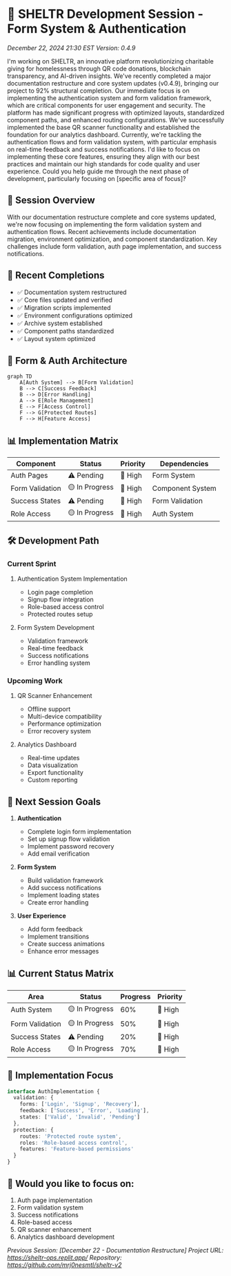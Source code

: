 # 🚀 SHELTR Development Session - Form System & Authentication
*December 22, 2024 21:30 EST*
*Version: 0.4.9*

I'm working on SHELTR, an innovative platform revolutionizing charitable giving for homelessness through QR code donations, blockchain transparency, and AI-driven insights. We've recently completed a major documentation restructure and core system updates (v0.4.9), bringing our project to 92% structural completion. Our immediate focus is on implementing the authentication system and form validation framework, which are critical components for user engagement and security.
The platform has made significant progress with optimized layouts, standardized component paths, and enhanced routing configurations. We've successfully implemented the base QR scanner functionality and established the foundation for our analytics dashboard. Currently, we're tackling the authentication flows and form validation system, with particular emphasis on real-time feedback and success notifications.
I'd like to focus on implementing these core features, ensuring they align with our best practices and maintain our high standards for code quality and user experience. Could you help guide me through the next phase of development, particularly focusing on [specific area of focus]?

## 📝 Session Overview
With our documentation restructure complete and core systems updated, we're now focusing on implementing the form validation system and authentication flows. Recent achievements include documentation migration, environment optimization, and component standardization. Key challenges include form validation, auth page implementation, and success notifications.

## 🎯 Recent Completions
- ✅ Documentation system restructured
- ✅ Core files updated and verified
- ✅ Migration scripts implemented
- ✅ Environment configurations optimized
- ✅ Archive system established
- ✅ Component paths standardized
- ✅ Layout system optimized

## 🔄 Form & Auth Architecture
```mermaid
graph TD
    A[Auth System] --> B[Form Validation]
    B --> C[Success Feedback]
    B --> D[Error Handling]
    A --> E[Role Management]
    E --> F[Access Control]
    F --> G[Protected Routes]
    F --> H[Feature Access]
```

## 📊 Implementation Matrix
| Component | Status | Priority | Dependencies |
|-----------|---------|-----------|--------------|
| Auth Pages | ⚠️ Pending | 🔴 High | Form System |
| Form Validation | 🟡 In Progress | 🔴 High | Component System |
| Success States | ⚠️ Pending | 🔴 High | Form Validation |
| Role Access | 🟡 In Progress | 🔴 High | Auth System |

## 🛠️ Development Path
### Current Sprint
1. Authentication System Implementation
   - Login page completion
   - Signup flow integration
   - Role-based access control
   - Protected routes setup

2. Form System Development
   - Validation framework
   - Real-time feedback
   - Success notifications
   - Error handling system

### Upcoming Work
1. QR Scanner Enhancement
   - Offline support
   - Multi-device compatibility
   - Performance optimization
   - Error recovery system

2. Analytics Dashboard
   - Real-time updates
   - Data visualization
   - Export functionality
   - Custom reporting

## 🎯 Next Session Goals
1. **Authentication**
   - Complete login form implementation
   - Set up signup flow validation
   - Implement password recovery
   - Add email verification

2. **Form System**
   - Build validation framework
   - Add success notifications
   - Implement loading states
   - Create error handling

3. **User Experience**
   - Add form feedback
   - Implement transitions
   - Create success animations
   - Enhance error messages

## 📊 Current Status Matrix
| Area | Status | Progress | Priority |
|------|---------|----------|-----------|
| Auth System | 🟡 In Progress | 60% | 🔴 High |
| Form Validation | 🟡 In Progress | 50% | 🔴 High |
| Success States | ⚠️ Pending | 20% | 🔴 High |
| Role Access | 🟡 In Progress | 70% | 🔴 High |

## 🎯 Implementation Focus
```typescript
interface AuthImplementation {
  validation: {
    forms: ['Login', 'Signup', 'Recovery'],
    feedback: ['Success', 'Error', 'Loading'],
    states: ['Valid', 'Invalid', 'Pending']
  },
  protection: {
    routes: 'Protected route system',
    roles: 'Role-based access control',
    features: 'Feature-based permissions'
  }
}
```

## 🔄 Would you like to focus on:
1. Auth page implementation
2. Form validation system
3. Success notifications
4. Role-based access
5. QR scanner enhancement
6. Analytics dashboard development

*Previous Session: [December 22 - Documentation Restructure]*
*Project URL: https://sheltr-ops.replit.app/*
*Repository: https://github.com/mrj0nesmtl/sheltr-v2*